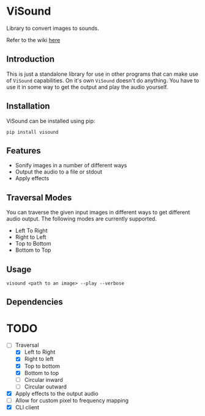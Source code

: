 # ViSound

Library to convert images to sounds.

Refer to the wiki [here](WIKI.md)

## Introduction

This is just a standalone library for use in other programs that can make use of `ViSound` capabilities. On it's own `ViSound` doesn't do anything. You have to use it in some way to get the output and play the audio yourself.

## Installation

ViSound can be installed using pip:

```pip install visound```

## Features

* Sonify images in a number of different ways
* Output the audio to a file or stdout
* Apply effects

## Traversal Modes

You can traverse the given input images in different ways to get different audio output. The following modes are currently supported.

* Left To Right
* Right to Left
* Top to Bottom
* Bottom to Top

## Usage

`visound <path to an image> --play --verbose`

## Dependencies

# TODO

- [ ] Traversal
    - [X] Left to Right
    - [X] Right to left
    - [X] Top to bottom
    - [X] Bottom to top
    - [ ] Circular inward
    - [ ] Circular outward
- [X] Apply effects to the output audio
- [ ] Allow for custom pixel to frequency mapping
- [X] CLI client
